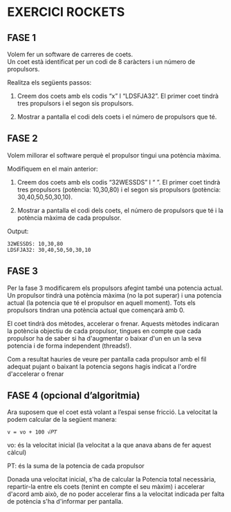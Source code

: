 # EXERCICI ROCKETS

## FASE 1
Volem fer un software de carreres de coets.  
Un coet està identificat per un codi de 8 caràcters i un número de propulsors.

Realitza els següents passos:
1. Creem dos coets amb els codis “x” I “LDSFJA32”. El primer coet tindrà tres propulsors i el segon sis propulsors.

2. Mostrar a pantalla el codi dels coets i el número de propulsors que té.  
  
## FASE 2
Volem millorar el software perquè el propulsor tingui una potència màxima.

Modifiquem en el main anterior:

1. Creem dos coets amb els codis “32WESSDS” I “ ”. El primer coet tindrà tres propulsors (potència: 10,30,80) i el segon sis propulsors (potència: 30,40,50,50,30,10).

2. Mostrar a pantalla el codi dels coets, el número de propulsors que té i la potència màxima de cada propulsor.

Output:
```
32WESSDS: 10,30,80  
LDSFJA32: 30,40,50,50,30,10
```

## FASE 3  
Per la fase 3 modificarem els propulsors afegint també una potencia actual. Un propulsor tindrà una potència màxima (no la pot superar) i una potencia actual (la potencia que té el propulsor en aquell moment). Tots els propulsors tindran una potència actual que començarà amb 0.

El coet tindrà dos mètodes, accelerar o frenar. Aquests mètodes indicaran la potència objectiu de cada propulsor, tingues en compte que cada propulsor ha de saber si ha d'augmentar o baixar d'un en un la seva potencia i de forma independent (threads!).

Com a resultat hauries de veure per pantalla cada propulsor amb el fil adequat pujant o baixant la potencia segons hagis indicat a l'ordre d'accelerar o frenar


## FASE 4 (opcional d’algoritmia)
Ara suposem que el coet està volant a l’espai sense fricció. La velocitat la podem calcular de la següent manera:
```
v = vo + 100 √𝑃𝑇
```

vo: és la velocitat inicial (la velocitat a la que anava abans de fer aquest càlcul)

PT: és la suma de la potencia de cada propulsor

Donada una velocitat inicial, s'ha de calcular la Potencia total necessària, repartir-la entre els coets (tenint en compte el seu màxim) i accelerar d'acord amb això, de no poder accelerar fins a la velocitat indicada per falta de potència s'ha d'informar per pantalla.